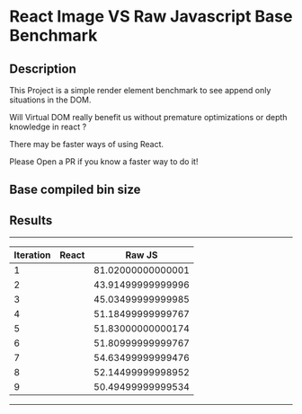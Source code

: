 # React Image VS Raw Javascript Base Benchmark

## Description

This Project is a simple render element benchmark to see append only situations in the DOM.

Will Virtual DOM really benefit us without premature optimizations or depth knowledge in react ?

There may be faster ways of using React.

Please Open a PR if you know a faster way to do it!

## Base compiled bin size



## Results

-----------------------------------------
| Iteration | React | Raw JS            |
|-----------|-------|-------------------|
| 1         |       | 81.02000000000001 |
| 2         |       | 43.91499999999996 |
| 3         |       | 45.03499999999985 |
| 4         |       | 51.18499999999767 |
| 5         |       | 51.83000000000174 |
| 6         |       | 51.80999999999767 |
| 7         |       | 54.63499999999476 |
| 8         |       | 52.14499999998952 |
| 9         |       | 50.49499999999534 |
-----------------------------------------


